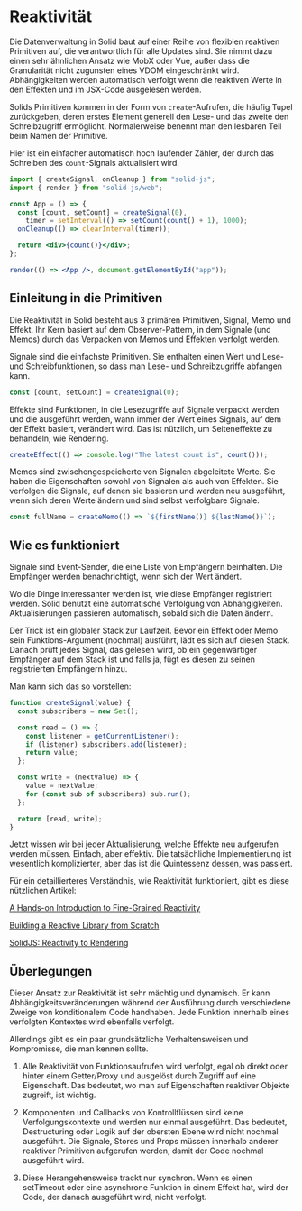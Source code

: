 # Reaktivität

Die Datenverwaltung in Solid baut auf einer Reihe von flexiblen reaktiven Primitiven auf, die verantwortlich für alle Updates sind. Sie nimmt dazu einen sehr ähnlichen Ansatz wie MobX oder Vue, außer dass die Granularität nicht zugunsten eines VDOM eingeschränkt wird. Abhängigkeiten werden automatisch verfolgt wenn die reaktiven Werte in den Effekten und im JSX-Code ausgelesen werden.

Solids Primitiven kommen in der Form von `create`-Aufrufen, die häufig Tupel zurückgeben, deren erstes Element generell den Lese- und das zweite den Schreibzugriff ermöglicht. Normalerweise benennt man den lesbaren Teil beim Namen der Primitive.

Hier ist ein einfacher automatisch hoch laufender Zähler, der durch das Schreiben des `count`-Signals aktualisiert wird.

```jsx
import { createSignal, onCleanup } from "solid-js";
import { render } from "solid-js/web";

const App = () => {
  const [count, setCount] = createSignal(0),
    timer = setInterval(() => setCount(count() + 1), 1000);
  onCleanup(() => clearInterval(timer));

  return <div>{count()}</div>;
};

render(() => <App />, document.getElementById("app"));
```

## Einleitung in die Primitiven

Die Reaktivität in Solid besteht aus 3 primären Primitiven, Signal, Memo und Effekt. Ihr Kern basiert auf dem Observer-Pattern, in dem Signale (und Memos) durch das Verpacken von Memos und Effekten verfolgt werden.

Signale sind die einfachste Primitiven. Sie enthalten einen Wert und Lese- und Schreibfunktionen, so dass man Lese- und Schreibzugriffe abfangen kann.

```js
const [count, setCount] = createSignal(0);
```

Effekte sind Funktionen, in die Lesezugriffe auf Signale verpackt werden und die ausgeführt werden, wann immer der Wert eines Signals, auf dem der Effekt basiert, verändert wird. Das ist nützlich, um Seiteneffekte zu behandeln, wie Rendering.

```js
createEffect(() => console.log("The latest count is", count()));
```

Memos sind zwischengespeicherte von Signalen abgeleitete Werte. Sie haben die Eigenschaften sowohl von Signalen als auch von Effekten. Sie verfolgen die Signale, auf denen sie basieren und werden neu ausgeführt, wenn sich deren Werte ändern und sind selbst verfolgbare Signale.

```js
const fullName = createMemo(() => `${firstName()} ${lastName()}`);
```

## Wie es funktioniert

Signale sind Event-Sender, die eine Liste von Empfängern beinhalten. Die Empfänger werden benachrichtigt, wenn sich der Wert ändert.

Wo die Dinge interessanter werden ist, wie diese Empfänger registriert werden. Solid benutzt eine automatische Verfolgung von Abhängigkeiten. Aktualisierungen passieren automatisch, sobald sich die Daten ändern.

Der Trick ist ein globaler Stack zur Laufzeit. Bevor ein Effekt oder Memo sein Funktions-Argument (nochmal) ausführt, lädt es sich auf diesen Stack. Danach prüft jedes Signal, das gelesen wird, ob ein gegenwärtiger Empfänger auf dem Stack ist und falls ja, fügt es diesen zu seinen registrierten Empfängern hinzu.

Man kann sich das so vorstellen:

```js
function createSignal(value) {
  const subscribers = new Set();

  const read = () => {
    const listener = getCurrentListener();
    if (listener) subscribers.add(listener);
    return value;
  };

  const write = (nextValue) => {
    value = nextValue;
    for (const sub of subscribers) sub.run();
  };

  return [read, write];
}
```

Jetzt wissen wir bei jeder Aktualisierung, welche Effekte neu aufgerufen werden müssen. Einfach, aber effektiv. Die tatsächliche Implementierung ist wesentlich komplizierter, aber das ist die Quintessenz dessen, was passiert.

Für ein detaillierteres Verständnis, wie Reaktivität funktioniert, gibt es diese nützlichen Artikel:

[A Hands-on Introduction to Fine-Grained Reactivity](https://dev.to/ryansolid/a-hands-on-introduction-to-fine-grained-reactivity-3ndf)

[Building a Reactive Library from Scratch](https://dev.to/ryansolid/building-a-reactive-library-from-scratch-1i0p)

[SolidJS: Reactivity to Rendering](https://indepth.dev/posts/1289/solidjs-reactivity-to-rendering)

## Überlegungen

Dieser Ansatz zur Reaktivität ist sehr mächtig und dynamisch. Er kann Abhängigkeitsveränderungen während der Ausführung durch verschiedene Zweige von konditionalem Code handhaben. Jede Funktion innerhalb eines verfolgten Kontextes wird ebenfalls verfolgt.

Allerdings gibt es ein paar grundsätzliche Verhaltensweisen und Kompromisse, die man kennen sollte.

1. Alle Reaktivität von Funktionsaufrufen wird verfolgt, egal ob direkt oder hinter einem Getter/Proxy und ausgelöst durch Zugriff auf eine Eigenschaft. Das bedeutet, wo man auf Eigenschaften reaktiver Objekte zugreift, ist wichtig.

2. Komponenten und Callbacks von Kontrollflüssen sind keine Verfolgungskontexte und werden nur einmal ausgeführt. Das bedeutet, Destructuring oder Logik auf der obersten Ebene wird nicht nochmal ausgeführt. Die Signale, Stores und Props müssen innerhalb anderer reaktiver Primitiven aufgerufen werden, damit der Code nochmal ausgeführt wird.

3. Diese Herangehensweise trackt nur synchron. Wenn es einen setTimeout oder eine asynchrone Funktion in einem Effekt hat, wird der Code, der danach ausgeführt wird, nicht verfolgt.
